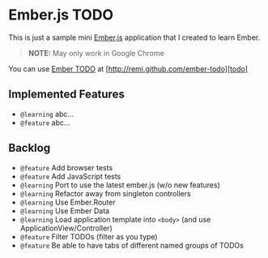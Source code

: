 Ember.js TODO
=============

This is just a sample mini [Ember.js][] application that I created 
to learn Ember.

 > **NOTE:** May only work in Google Chrome

You can use [Ember TODO][todo] at [http://remi.github.com/ember-todo][todo]

Implemented Features
--------------------

 - `@learning` abc...
 - `@feature` abc...

Backlog
-------

 - `@feature` Add browser tests
 - `@feature` Add JavaScript tests
 - `@learning` Port to use the latest ember.js (w/o new features)
 - `@learning` Refactor away from singleton controllers
 - `@learning` Use Ember.Router
 - `@learning` Use Ember Data
 - `@learning` Load application template into `<body>` (and use ApplicationView/Controller)
 - `@feature` Filter TODOs (filter as you type)
 - `@feature` Be able to have tabs of different named groups of TODOs

[ember.js]: http://emberjs.com
[todo]: http://remi.github.com/ember-todo

